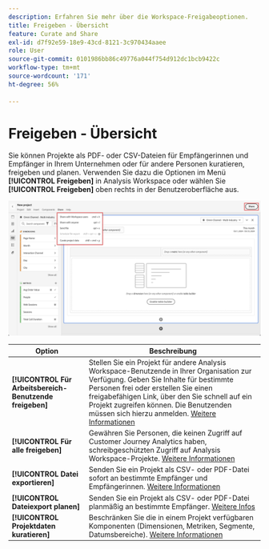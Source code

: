 ```yaml
---
description: Erfahren Sie mehr über die Workspace-Freigabeoptionen.
title: Freigeben - Übersicht
feature: Curate and Share
exl-id: d7f92e59-18e9-43cd-8121-3c970434aaee
role: User
source-git-commit: 0101986bb86c49776a044f754d912dc1bcb9422c
workflow-type: tm+mt
source-wordcount: '171'
ht-degree: 56%

---
```


# Freigeben - Übersicht

Sie können Projekte als PDF- oder CSV-Dateien für Empfängerinnen und Empfänger in Ihrem Unternehmen oder für andere Personen kuratieren, freigeben und planen. Verwenden Sie dazu die Optionen im Menü **[!UICONTROL Freigeben]** in Analysis Workspace oder wählen Sie **[!UICONTROL Freigeben]** oben rechts in der Benutzeroberfläche aus.

![Freigabeoptionen](assets/share-options.png)

| Option | Beschreibung |
|---|---|
| **[!UICONTROL Für Arbeitsbereich-Benutzende freigeben]** | Stellen Sie ein Projekt für andere Analysis Workspace-Benutzende in Ihrer Organisation zur Verfügung. Geben Sie Inhalte für bestimmte Personen frei oder erstellen Sie einen freigabefähigen Link, über den Sie schnell auf ein Projekt zugreifen können. Die Benutzenden müssen sich hierzu anmelden. [Weitere Informationen](/help/analysis-workspace/curate-share/share-projects.md) |
| **[!UICONTROL Für alle freigeben]** | Gewähren Sie Personen, die keinen Zugriff auf Customer Journey Analytics haben, schreibgeschützten Zugriff auf Analysis Workspace-Projekte. [Weitere Informationen](/help/analysis-workspace/curate-share/share-projects.md) |
| **[!UICONTROL Datei exportieren]** | Senden Sie ein Projekt als CSV- oder PDF-Datei sofort an bestimmte Empfänger und Empfängerinnen. [Weitere Informationen](/help/analysis-workspace/export/t-schedule-report.md) |
| **[!UICONTROL Dateiexport planen]** | Senden Sie ein Projekt als CSV- oder PDF-Datei planmäßig an bestimmte Empfänger. [Weitere Infos](/help/analysis-workspace/export/t-schedule-report.md) |
| **[!UICONTROL Projektdaten kuratieren]** | Beschränken Sie die in einem Projekt verfügbaren Komponenten (Dimensionen, Metriken, Segmente, Datumsbereiche). [Weitere Informationen](/help/analysis-workspace/curate-share/curate.md)  |
